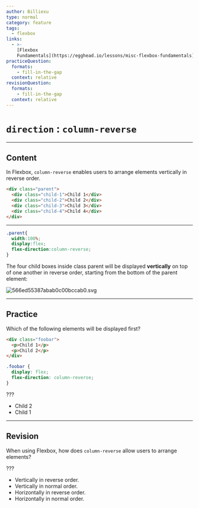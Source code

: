 ```yaml
---
author: Billiexu
type: normal
category: feature
tags:
  - flexbox
links:
  - >-
    [Flexbox
    Fundamentals](https://egghead.io/lessons/misc-flexbox-fundamentals){website}
practiceQuestion:
  formats:
    - fill-in-the-gap
  context: relative
revisionQuestion:
  formats:
    - fill-in-the-gap
  context: relative
---
```


# `direction` : `column-reverse`


---

## Content

In Flexbox, `column-reverse` enables users to arrange elements vertically in reverse order.

```html
<div class="parent">
  <div class="child-1">Child 1</div>
  <div class="child-2">Child 2</div>
  <div class="child-3">Child 3</div>
  <div class="child-4">Child 4</div>
</div>

```

---

```css
.parent{
  width:100%;
  display:flex;
  flex-direction:column-reverse;
}

```

The four child boxes inside class parent will be displayed **vertically** on top of one another in reverse order, starting from the bottom of the parent element:

![566ed55387abab0c00bccab0.svg](https://img.enkipro.com/c9bd35fa50bf1db13c2a2b28764e8e7a.png)


---

## Practice

Which of the following elements will be displayed first?

```html
<div class="foobar">
  <p>Child 1</p>
  <p>Child 2</p>
</div>
```

```css
.foobar {
  display: flex;
  flex-direction: column-reverse;
}
```

???

- Child 2
- Child 1


---

## Revision

When using Flexbox, how does `column-reverse` allow users to arrange elements?

 ???

- Vertically in reverse order.
- Vertically in normal order.
- Horizontally in reverse order.
- Horizontally in normal order.
